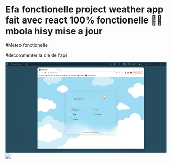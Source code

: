 
# Efa fonctionelle project weather app fait avec react 100% fonctionelle 🥵🥶 mbola hisy mise a jour 

#Meteo fonctionelle 

#decommenter la cle de l'api


<img src="Capture d’écran de 2022-12-31 23-16-13.png"/>

<img src="Capture d’écran de 2022-12-31 23-16-15.png"/>


